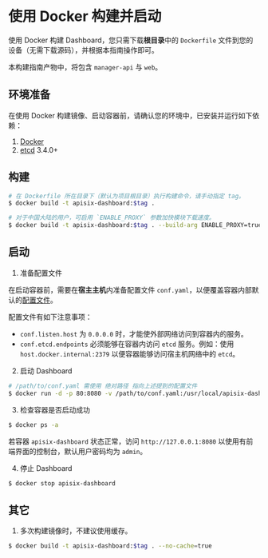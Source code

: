 <!--
#
# Licensed to the Apache Software Foundation (ASF) under one or more
# contributor license agreements.  See the NOTICE file distributed with
# this work for additional information regarding copyright ownership.
# The ASF licenses this file to You under the Apache License, Version 2.0
# (the "License"); you may not use this file except in compliance with
# the License.  You may obtain a copy of the License at
#
#     http://www.apache.org/licenses/LICENSE-2.0
#
# Unless required by applicable law or agreed to in writing, software
# distributed under the License is distributed on an "AS IS" BASIS,
# WITHOUT WARRANTIES OR CONDITIONS OF ANY KIND, either express or implied.
# See the License for the specific language governing permissions and
# limitations under the License.
#
-->

# 使用 Docker 构建并启动

使用 Docker 构建 Dashboard，您只需下载**根目录**中的 `Dockerfile` 文件到您的设备（无需下载源码），并根据本指南操作即可。

本构建指南产物中，将包含 `manager-api` 与 `web`。

## 环境准备

在使用 Docker 构建镜像、启动容器前，请确认您的环境中，已安装并运行如下依赖：

1. [Docker](https://docs.docker.com/engine/install/)
2. [etcd](https://etcd.io/docs/v3.4.0/dl-build/) 3.4.0+

## 构建

```sh
# 在 Dockerfile 所在目录下（默认为项目根目录）执行构建命令，请手动指定 tag。
$ docker build -t apisix-dashboard:$tag .

# 对于中国大陆的用户，可启用 `ENABLE_PROXY` 参数加快模块下载速度。
$ docker build -t apisix-dashboard:$tag . --build-arg ENABLE_PROXY=true
```

## 启动

1. 准备配置文件

在启动容器前，需要在**宿主主机**内准备配置文件 `conf.yaml`，以便覆盖容器内部默认的[配置文件](../api/conf/conf.yaml)。

配置文件有如下注意事项：

- `conf.listen.host` 为 `0.0.0.0` 时，才能使外部网络访问到容器内的服务。
- `conf.etcd.endpoints` 必须能够在容器内访问 `etcd` 服务。例如：使用 `host.docker.internal:2379` 以便容器能够访问宿主机网络中的 `etcd`。

2. 启动 Dashboard

```sh
# /path/to/conf.yaml 需使用 绝对路径 指向上述提到的配置文件
$ docker run -d -p 80:8080 -v /path/to/conf.yaml:/usr/local/apisix-dashboard/conf/conf.yaml --name apisix-dashboard apisix-dashboard:$tag
```

3. 检查容器是否启动成功

```sh
$ docker ps -a
```

若容器 `apisix-dashboard` 状态正常，访问 `http://127.0.0.1:8080` 以使用有前端界面的控制台，默认用户密码均为 `admin`。

4. 停止 Dashboard

```sh
$ docker stop apisix-dashboard
```

## 其它

1. 多次构建镜像时，不建议使用缓存。

```sh
$ docker build -t apisix-dashboard:$tag . --no-cache=true
```
